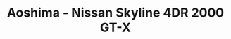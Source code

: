 ---
layout: product
title: "Aoshima - Nissan Skyline 4DR 2000 GT-X"
price: "TBA" 
desc: "N/A"
img_path: "/assets/img/AO42717.jpg"
brand: "N/A"
available: false
special_offer: false
new: false
soon: false
cat: "010000"
subcat: "013700"
subsubcat: "0N/A"
sifra: "AO42717"
popular: false
---